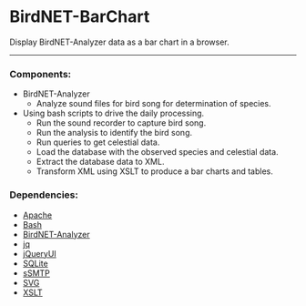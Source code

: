 # BirdNET-BarChart

Display BirdNET-Analyzer data as a bar chart in a browser.

---

### Components:

* BirdNET-Analyzer
	* Analyze sound files for bird song for determination of species.
* Using bash scripts to drive the daily processing.
	* Run the sound recorder to capture bird song.
	* Run the analysis to identify the bird song.
	* Run queries to get celestial data.
	* Load the database with the observed species and celestial data.
	* Extract the database data to XML.
	* Transform XML using XSLT to produce a bar charts and tables.

### Dependencies:

* [Apache](https://projects.apache.org/project.html?httpd-http_server)
* [Bash](https://linuxconfig.org/bash-scripting-tutorial-for-beginners)
* [BirdNET-Analyzer](https://github.com/kahst/BirdNET-Analyzer)
* [jq](https://jqlang.org)
* [jQueryUI](https://jqueryui.com)
* [SQLite](https://sqlite.org/)
* [sSMTP](https://packages.debian.org/source/unstable/ssmtp)
* [SVG](https://www.w3schools.com/graphics/svg_intro.asp)
* [XSLT](https://www.w3schools.com/xml/xsl_intro.asp)

